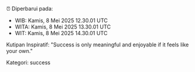 ⏰ Diperbarui pada:
- WIB: Kamis, 8 Mei 2025 12.30.01 UTC
- WITA: Kamis, 8 Mei 2025 13.30.01 UTC
- WIT: Kamis, 8 Mei 2025 14.30.01 UTC

Kutipan Inspiratif:
"Success is only meaningful and enjoyable if it feels like your own."


Kategori: success


